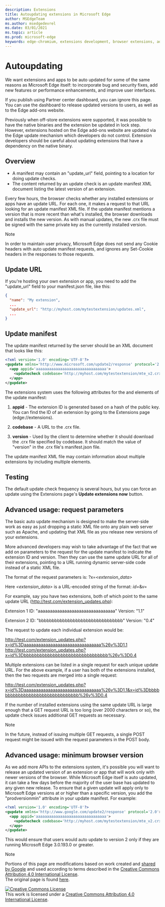 ```yaml
---
description: Extensions
title: Autoupdating extensions in Microsoft Edge
author: MSEdgeTeam
ms.author: msedgedevrel
ms.date: 03/01/2021
ms.topic: article
ms.prod: microsoft-edge
keywords: edge-chromium, extensions development, browser extensions, add-ons, partner center, developer
---
```



# Autoupdating

We want extensions and apps to be auto updated for some of the same reasons as Microsoft Edge itself: to incorporate bug and security fixes, add new features or performance enhancements, and improve user interfaces.

If you publish using Partner center dashboard, you can ignore this page. You can use the dashboard to release updated versions to users, as well as to the Edge add-ons website.

Previously when off-store extensions were supported, it was possible to have the native binaries and the extension be updated in lock step. However, extensions hosted on the Edge add-ons website are updated via the Edge update mechanism which developers do not control. Extension developers should be careful about updating extensions that have a dependency on the native binary.


## Overview

* A manifest may contain an "update_url" field, pointing to a location for doing update checks.
* The content returned by an update check is an update manifest XML document listing the latest version of an extension.

Every few hours, the browser checks whether any installed extensions or apps have an update URL. For each one, it makes a request to that URL looking for an update manifest XML file. If the update manifest mentions a version that is more recent than what's installed, the browser downloads and installs the new version. As with manual updates, the new .crx file must be signed with the same private key as the currently installed version.

> [!NOTE]
> In order to maintain user privacy, Microsoft Edge does not send any Cookie headers with auto update manifest requests, and ignores any Set-Cookie headers in the responses to those requests.


## Update URL

If you're hosting your own extension or app, you need to add the "update_url" field to your manifest.json file, like this:

```json
{
  "name": "My extension",
  ...
  "update_url": "http://myhost.com/mytestextension/updates.xml",
  ...
}
```

## Update manifest

The update manifest returned by the server should be an XML document that looks like this:

```xml
<?xml version='1.0' encoding='UTF-8'?>
<gupdate xmlns='http://www.microsoft.com/update2/response' protocol='2.0'>
  <app appid='aaaaaaaaaaaaaaaaaaaaaaaaaaaaaaaa'>
    <updatecheck codebase='http://myhost.com/mytestextension/mte_v2.crx' version='2.0' />
  </app>
</gupdate>
```


The extensions system uses the following attributes for the and elements of the update manifest:

1. **appid** - The extension ID is generated based on a hash of the public key. You can find the ID of an extension by going to the Extensions page (edge://extensions).

2. **codebase** - A URL to the .crx file.

3. **version** - Used by the client to determine whether it should download the .crx file specified by codebase. It should match the value of "version" in the .crx file's manifest.json file.

The update manifest XML file may contain information about multiple extensions by including multiple elements.


## Testing

The default update check frequency is several hours, but you can force an update using the Extensions page's **Update extensions now** button.


## Advanced usage: request parameters

The basic auto update mechanism is designed to make the server-side work as easy as just dropping a static XML file onto any plain web server such as Apache, and updating that XML file as you release new versions of your extensions.

More advanced developers may wish to take advantage of the fact that we add on parameters to the request for the update manifest to indicate the extension ID and version. Then they can use the same update URL for all of their extensions, pointing to a URL running dynamic server-side code instead of a static XML file.

The format of the request parameters is: ?x=_<extension_data>_ 

Here _<extension_data>_ is a URL-encoded string of the format: _id=<id>_&v=_<version>_

For example, say you have two extensions, both of which point to the same update URL (http://test.com/extension_updates.php):

Extension 1
ID: "aaaaaaaaaaaaaaaaaaaaaaaaaaaaaaaa"
Version: "1.1"

Extension 2
ID: "bbbbbbbbbbbbbbbbbbbbbbbbbbbbbbbb"
Version: "0.4"

The request to update each individual extension would be:

http://test.com/extension_updates.php?x=id%3Daaaaaaaaaaaaaaaaaaaaaaaaaaaaaaaa%26v%3D1.1
http://test.com/extension_updates.php?x=id%3Dbbbbbbbbbbbbbbbbbbbbbbbbbbbbbbbb%26v%3D0.4

Multiple extensions can be listed in a single request for each unique update URL. For the above example, if a user has both of the extensions installed, then the two requests are merged into a single request:

http://test.com/extension_updates.php?x=id%3Daaaaaaaaaaaaaaaaaaaaaaaaaaaaaaaa%26v%3D1.1&x=id%3Dbbbbbbbbbbbbbbbbbbbbbbbbbbbbbbbb%26v%3D0.4

If the number of installed extensions using the same update URL is large enough that a GET request URL is too long (over 2000 characters or so), the update check issues additional GET requests as necessary.

> [!NOTE]
> In the future, instead of issuing multiple GET requests, a single POST request might be issued with the request parameters in the POST body.


## Advanced usage: minimum browser version 

As we add more APIs to the extensions system, it's possible you will want to release an updated version of an extension or app that will work only with newer versions of the browser. While Microsoft Edge itself is auto updated, it can take a few days before the majority of the user base has updated to any given new release. To ensure that a given update will apply only to Microsoft Edge versions at or higher than a specific version, you add the "prodversionmin" attribute in your update manifest. For example:

```xml
<?xml version='1.0' encoding='UTF-8'?>
<gupdate xmlns='http://www.google.com/update2/response' protocol='2.0'>
  <app appid='aaaaaaaaaaaaaaaaaaaaaaaaaaaaaaaa'>
    <updatecheck codebase='http://myhost.com/mytestextension/mte_v2.crx' version='2.0' prodversionmin='3.0.193.0'/>
  </app>
</gupdate>
```

This would ensure that users would auto update to version 2 only if they are running Microsoft Edge 3.0.193.0 or greater.


> [!NOTE]
> Portions of this page are modifications based on work created and [shared by Google][GoogleSitePolicies] and used according to terms described in the [Creative Commons Attribution 4.0 International License][CCA4IL].  
> The original page is found [here](https://developer.chrome.com/extensions/match_patterns/).  

[![Creative Commons License][CCby4Image]][CCA4IL]  
This work is licensed under a [Creative Commons Attribution 4.0 International License][CCA4IL].  

[CCA4IL]: https://creativecommons.org/licenses/by/4.0  
[CCby4Image]: https://i.creativecommons.org/l/by/4.0/88x31.png  
[GoogleSitePolicies]: https://developers.google.com/terms/site-policies  